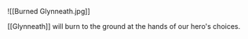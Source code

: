 ![[Burned Glynneath.jpg]]

[[Glynneath]] will burn to the ground at the hands of our hero's choices.